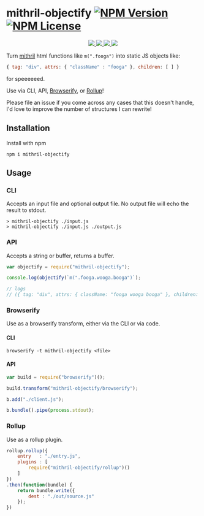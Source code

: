 mithril-objectify [![NPM Version](https://img.shields.io/npm/v/mithril-objectify.svg)](https://www.npmjs.com/package/mithril-objectify) [![NPM License](https://img.shields.io/npm/l/mithril-objectify.svg)](https://www.npmjs.com/package/mithril-objectify)
=================

<p align="center">
    <a href="https://www.npmjs.com/package/mithril-objectify" alt="NPM Downloads">
        <img src="https://img.shields.io/npm/dm/mithril-objectify.svg" />
    </a>
    <a href="https://travis-ci.org/tivac/mithril-objectify" alt="Build Status">
        <img src="https://img.shields.io/travis/tivac/mithril-objectify/master.svg" />
    </a>
    <a href="https://david-dm.org/tivac/mithril-objectify" alt="Dependency Status">
        <img src="https://img.shields.io/david/tivac/mithril-objectify.svg" />
    </a>
    <a href="https://david-dm.org/tivac/mithril-objectify#info=devDependencies" alt="devDependency Status">
        <img src="https://img.shields.io/david/dev/tivac/mithril-objectify.svg" />
    </a>
</p>


Turn [mithril](http://mithril.js.org) html functions like `m(".fooga")` into static JS objects like:

```js
{ tag: "div", attrs: { "className" : "fooga" }, children: [ ] }
```

for speeeeeed.

Use via CLI, API, [Browserify](http://browserify.org/), or [Rollup](http://rollupjs.org)!

Please file an issue if you come across any cases that this doesn't handle, I'd love to improve the number of structures I can rewrite!

## Installation

Install with npm

`npm i mithril-objectify`

## Usage

### CLI

Accepts an input file and optional output file. No output file will echo the result to stdout.

```
> mithril-objectify ./input.js
> mithril-objectify ./input.js ./output.js
```

### API

Accepts a string or buffer, returns a buffer.

```js
var objectify = require("mithril-objectify");

console.log(objectify(`m(".fooga.wooga.booga")`);

// logs
// ({ tag: "div", attrs: { className: "fooga wooga booga" }, children: [ ] })
```

### Browserify

Use as a browserify transform, either via the CLI or via code.

#### CLI
`browserify -t mithril-objectify <file>`

#### API
```js
var build = require("browserify")();

build.transform("mithril-objectify/browserify");

b.add("./client.js");

b.bundle().pipe(process.stdout);
```

### Rollup

Use as a rollup plugin.

```js
rollup.rollup({
    entry   : "./entry.js",
    plugins : [
        require("mithril-objectify/rollup")()
    ]
})
.then(function(bundle) {
    return bundle.write({
        dest : "./out/source.js"
    });
})
```
